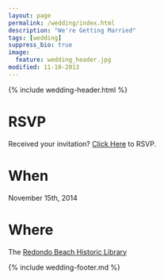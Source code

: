 ```yaml
---
layout: page
permalink: /wedding/index.html
description: "We're Getting Married"
tags: [wedding]
suppress_bio: true
image:
  feature: wedding_header.jpg
modified: 11-10-2013
---
```


{% include wedding-header.html %}

# RSVP

Received your invitation?  [Click Here](/wedding/rsvp/) to RSVP.

# When

November 15th, 2014

# Where

The [Redondo Beach Historic Library](http://www.rbhistoriclibrary.com/)

{% include wedding-footer.md %}
